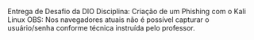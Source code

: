 Entrega de Desafio da DIO
Disciplina: Criação de um Phishing com o Kali Linux
OBS: Nos navegadores atuais não é possível capturar o usuário/senha conforme técnica instruída pelo professor.
